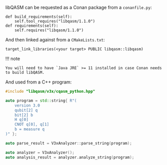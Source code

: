 libQASM can be requested as a Conan package from a `conanfile.py`:

```
def build_requirements(self):
    self.tool_requires("libqasm/1.1.0")
def requirements(self):
    self.requires("libqasm/1.1.0")
```

And then linked against from a `CMakeLists.txt`:

```
target_link_libraries(<your target> PUBLIC libqasm::libqasm)
```

!!! note

    You will need to have `Java JRE` >= 11 installed in case Conan needs to build libQASM.

And used from a C++ program:

```cpp
#include "libqasm/v3x/cqasm_python.hpp"

auto program = std::string{ R"(
    version 3.0
    qubit[2] q
    bit[2] b
    H q[0]
    CNOT q[0], q[1]
    b = measure q
)" };

auto parse_result = V3xAnalyzer::parse_string(program);

auto analyzer = V3xAnalyzer();
auto analysis_result = analyzer.analyze_string(program);
```
